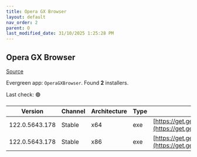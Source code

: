 ```yaml
---
title: Opera GX Browser
layout: default
nav_order: 2
parent: O
last_modified_date: 31/10/2025 1:25:28 PM
---
```


## Opera GX Browser

[Source](https://www.opera.com/gx)

Evergreen app: `OperaGXBrowser`. Found **2** installers.

Last check: 🟢

| Version        | Channel | Architecture | Type | URI                                                                                                                                                                                                |
| -------------- | ------- | ------------ | ---- | -------------------------------------------------------------------------------------------------------------------------------------------------------------------------------------------------- |
| 122.0.5643.178 | Stable  | x64          | exe  | [https://get.geo.opera.com/pub/opera_gx/122.0.5643.178/win/Opera_GX_122.0.5643.178_Setup_x64.exe](https://get.geo.opera.com/pub/opera_gx/122.0.5643.178/win/Opera_GX_122.0.5643.178_Setup_x64.exe) |
| 122.0.5643.178 | Stable  | x86          | exe  | [https://get.geo.opera.com/pub/opera_gx/122.0.5643.178/win/Opera_GX_122.0.5643.178_Setup.exe](https://get.geo.opera.com/pub/opera_gx/122.0.5643.178/win/Opera_GX_122.0.5643.178_Setup.exe)         |
